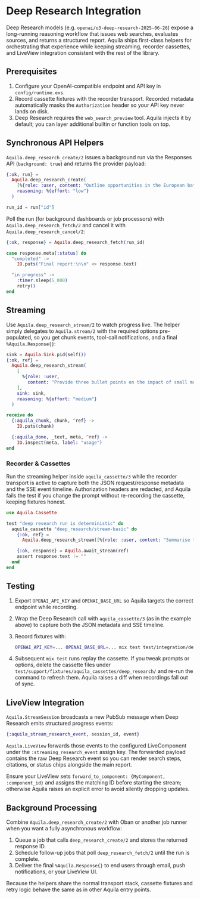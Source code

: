 # Deep Research Integration

Deep Research models (e.g. `openai/o3-deep-research-2025-06-26`) expose a
long-running reasoning workflow that issues web searches, evaluates sources, and
returns a structured report. Aquila ships first-class helpers for orchestrating
that experience while keeping streaming, recorder cassettes, and LiveView
integration consistent with the rest of the library.

## Prerequisites

1. Configure your OpenAI-compatible endpoint and API key in `config/runtime.exs`.
2. Record cassette fixtures with the recorder transport. Recorded metadata
   automatically masks the `Authorization` header so your API key never lands on
   disk.
3. Deep Research requires the `web_search_preview` tool. Aquila injects it by
   default; you can layer additional builtin or function tools on top.

## Synchronous API Helpers

`Aquila.deep_research_create/2` issues a background run via the Responses API
(`background: true`) and returns the provider payload:

```elixir
{:ok, run} =
  Aquila.deep_research_create(
    [%{role: :user, content: "Outline opportunities in the European battery market."}],
    reasoning: %{effort: "low"}
  )

run_id = run["id"]
```

Poll the run (for background dashboards or job processors) with
`Aquila.deep_research_fetch/2` and cancel it with `Aquila.deep_research_cancel/2`:

```elixir
{:ok, response} = Aquila.deep_research_fetch(run_id)

case response.meta[:status] do
  "completed" ->
    IO.puts("Final report:\n\n" <> response.text)

  "in_progress" ->
    :timer.sleep(5_000)
    retry()
end
```

## Streaming

Use `Aquila.deep_research_stream/2` to watch progress live. The helper simply
delegates to `Aquila.stream/2` with the required options pre-populated, so you
get chunk events, tool-call notifications, and a final `%Aquila.Response{}`:

```elixir
sink = Aquila.Sink.pid(self())
{:ok, ref} =
  Aquila.deep_research_stream(
    [
      %{role: :user,
        content: "Provide three bullet points on the impact of small modular reactors in Europe."}
    ],
    sink: sink,
    reasoning: %{effort: "medium"}
  )

receive do
  {:aquila_chunk, chunk, ^ref} ->
    IO.puts(chunk)

  {:aquila_done, _text, meta, ^ref} ->
    IO.inspect(meta, label: "usage")
end
```

### Recorder & Cassettes

Run the streaming helper inside `aquila_cassette/3` while the recorder transport
is active to capture both the JSON request/response metadata and the SSE event
timeline. Authorization headers are redacted, and Aquila fails the test if you
change the prompt without re-recording the cassette, keeping fixtures honest.

```elixir
use Aquila.Cassette

test "deep research run is deterministic" do
  aquila_cassette "deep_research/stream-basic" do
    {:ok, ref} =
      Aquila.deep_research_stream([%{role: :user, content: "Summarise the latest Mars milestone."}])

    {:ok, response} = Aquila.await_stream(ref)
    assert response.text != ""
  end
end
```

## Testing

1. Export `OPENAI_API_KEY` and `OPENAI_BASE_URL` so Aquila targets the correct
   endpoint while recording.
2. Wrap the Deep Research call with `aquila_cassette/3` (as in the example
   above) to capture both the JSON metadata and SSE timeline.
3. Record fixtures with:

   ```bash
   OPENAI_API_KEY=... OPENAI_BASE_URL=... mix test test/integration/deep_research_live_test.exs
   ```

4. Subsequent `mix test` runs replay the cassette. If you tweak prompts or
   options, delete the cassette files under
   `test/support/fixtures/aquila_cassettes/deep_research/` and re-run the command
   to refresh them. Aquila raises a diff when recordings fall out of sync.

## LiveView Integration

`Aquila.StreamSession` broadcasts a new PubSub message when Deep Research emits
structured progress events:

```elixir
{:aquila_stream_research_event, session_id, event}
```

`Aquila.LiveView` forwards those events to the configured LiveComponent under
the `:streaming_research_event` assign key. The forwarded payload contains the
raw Deep Research event so you can render search steps, citations, or status
chips alongside the main report.

Ensure your LiveView sets `forward_to_component: {MyComponent, :component_id}`
and assigns the matching ID before starting the stream; otherwise Aquila raises
an explicit error to avoid silently dropping updates.

## Background Processing

Combine `Aquila.deep_research_create/2` with Oban or another job runner when you
want a fully asynchronous workflow:

1. Queue a job that calls `deep_research_create/2` and stores the returned
   response ID.
2. Schedule follow-up jobs that poll `deep_research_fetch/2` until the run is
   complete.
3. Deliver the final `%Aquila.Response{}` to end users through email, push
   notifications, or your LiveView UI.

Because the helpers share the normal transport stack, cassette fixtures and
retry logic behave the same as in other Aquila entry points.
